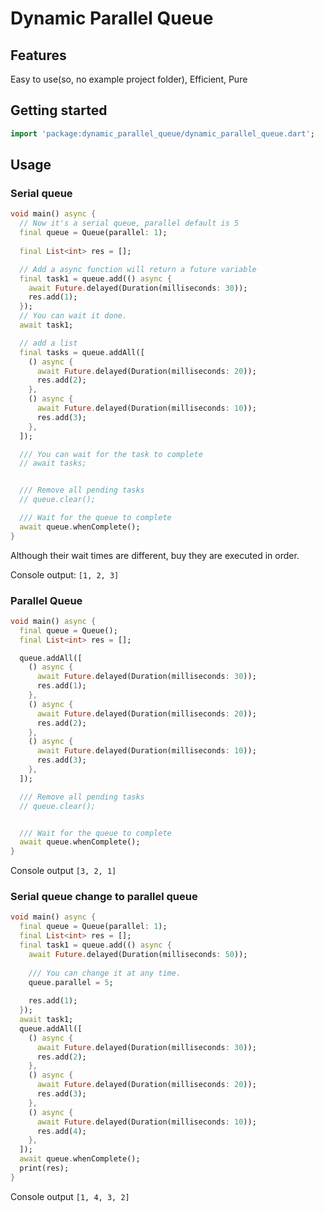 <!-- 
This README describes the package. If you publish this package to pub.dev,
this README's contents appear on the landing page for your package.

For information about how to write a good package README, see the guide for
[writing package pages](https://dart.dev/guides/libraries/writing-package-pages). 

For general information about developing packages, see the Dart guide for
[creating packages](https://dart.dev/guides/libraries/create-library-packages)
and the Flutter guide for
[developing packages and plugins](https://flutter.dev/developing-packages). 
-->

# Dynamic Parallel Queue

## Features

Easy to use(so, no example project folder), Efficient, Pure

## Getting started

```dart
import 'package:dynamic_parallel_queue/dynamic_parallel_queue.dart';
```

## Usage

### Serial queue

```dart
void main() async {
  // Now it's a serial queue, parallel default is 5
  final queue = Queue(parallel: 1);
  
  final List<int> res = [];

  // Add a async function will return a future variable
  final task1 = queue.add(() async {
    await Future.delayed(Duration(milliseconds: 30));
    res.add(1);
  });
  // You can wait it done.
  await task1;

  // add a list
  final tasks = queue.addAll([
    () async {
      await Future.delayed(Duration(milliseconds: 20));
      res.add(2);
    },
    () async {
      await Future.delayed(Duration(milliseconds: 10));
      res.add(3);
    },
  ]);

  /// You can wait for the task to complete
  // await tasks;


  /// Remove all pending tasks
  // queue.clear();

  /// Wait for the queue to complete
  await queue.whenComplete();
}
```

Although their wait times are different, buy they are executed in order.

Console output: `[1, 2, 3]`

### Parallel Queue

```dart
void main() async {
  final queue = Queue();
  final List<int> res = [];

  queue.addAll([
    () async {
      await Future.delayed(Duration(milliseconds: 30));
      res.add(1);
    },
    () async {
      await Future.delayed(Duration(milliseconds: 20));
      res.add(2);
    },
    () async {
      await Future.delayed(Duration(milliseconds: 10));
      res.add(3);
    },
  ]);

  /// Remove all pending tasks
  // queue.clear();


  /// Wait for the queue to complete
  await queue.whenComplete();
}
```

Console output `[3, 2, 1]`

### Serial queue change to parallel queue

```dart
void main() async {
  final queue = Queue(parallel: 1);
  final List<int> res = [];
  final task1 = queue.add(() async {
    await Future.delayed(Duration(milliseconds: 50));
    
    /// You can change it at any time.
    queue.parallel = 5;
    
    res.add(1);
  });
  await task1;
  queue.addAll([
    () async {
      await Future.delayed(Duration(milliseconds: 30));
      res.add(2);
    },
    () async {
      await Future.delayed(Duration(milliseconds: 20));
      res.add(3);
    },
    () async {
      await Future.delayed(Duration(milliseconds: 10));
      res.add(4);
    },
  ]);
  await queue.whenComplete();
  print(res);
}
```

Console output `[1, 4, 3, 2]`